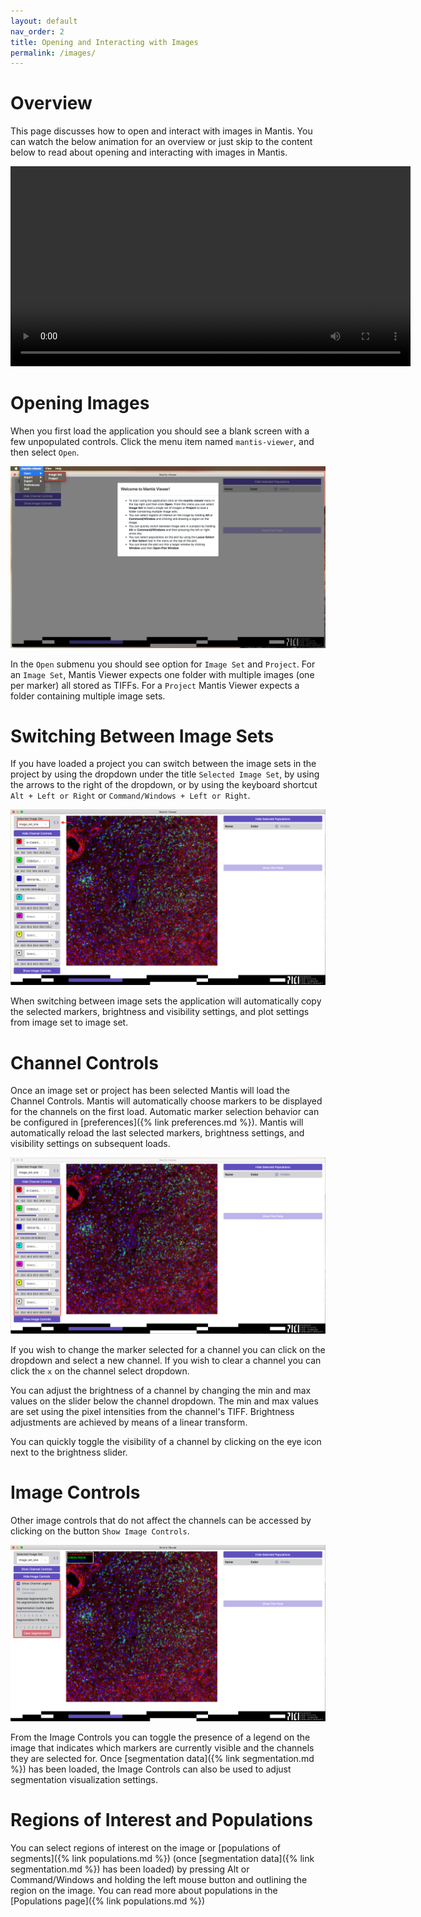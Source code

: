 ```yaml
---
layout: default
nav_order: 2
title: Opening and Interacting with Images
permalink: /images/
---
```


# Overview

This page discusses how to open and interact with images in Mantis. You can watch the below animation for an overview or just skip to the content below to read about opening and interacting with images in Mantis. 

<video width="640" autoplay="autoplay" loop="loop">
  <source src="{{site.baseurl}}/videos/open_image_640.mp4" type="video/mp4">
  <source src="{{site.baseurl}}/videos/open_image_640.mp4" type="video/webm">
</video>

# Opening Images

When you first load the application you should see a blank screen with a few unpopulated controls. Click the menu item named `mantis-viewer`, and then select `Open`.

![Application Load](images/application_load.png)

In the `Open` submenu you should see option for `Image Set` and `Project`. For an `Image Set`, Mantis Viewer expects one folder with multiple images (one per marker) all stored as TIFFs. For a `Project` Mantis Viewer expects a folder containing multiple image sets.

# Switching Between Image Sets

If you have loaded a project you can switch between the image sets in the project by using the dropdown under the title `Selected Image Set`, by using the arrows to the right of the dropdown, or by using the keyboard shortcut `Alt + Left or Right` or `Command/Windows + Left or Right`.

![Switching Image Sets](images/switching_image_sets.png)

When switching between image sets the application will automatically copy the selected markers, brightness and visibility settings, and plot settings from image set to image set.

# Channel Controls

Once an image set or project has been selected Mantis will load the Channel Controls. Mantis will automatically choose markers to be displayed for the channels on the first load. Automatic marker selection behavior can be configured in [preferences]({% link preferences.md %}). Mantis will automatically reload the last selected markers, brightness settings, and visibility settings on subsequent loads.

![Channel Controls](images/channel_controls.png)

If you wish to change the marker selected for a channel you can click on the dropdown and select a new channel. If you wish to clear a channel you can click the `x` on the channel select dropdown.

You can adjust the brightness of a channel by changing the min and max values on the slider below the channel dropdown. The min and max values are set using the pixel intensities from the channel's TIFF. Brightness adjustments are achieved by means of a linear transform.

You can quickly toggle the visibility of a channel by clicking on the eye icon next to the brightness slider.

# Image Controls

Other image controls that do not affect the channels can be accessed by clicking on the button `Show Image Controls`.

![Image Controls](images/image_controls.png)

From the Image Controls you can toggle the presence of a legend on the image that indicates which markers are currently visible and the channels they are selected for. Once [segmentation data]({% link segmentation.md %}) has been loaded, the Image Controls can also be used to adjust segmentation visualization settings.

# Regions of Interest and Populations

You can select regions of interest on the image or [populations of segments]({% link populations.md %}) (once [segmentation data]({% link segmentation.md %}) has been loaded) by pressing Alt or Command/Windows and holding the left mouse button and outlining the region on the image. You can read more about populations in the [Populations page]({% link populations.md %})